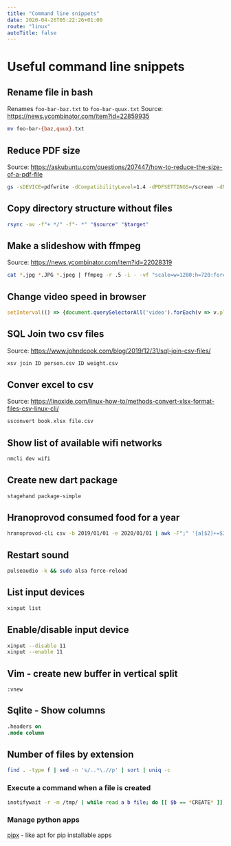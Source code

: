 ```yaml
---
title: "Command line snippets"
date: 2020-04-26T05:22:26+01:00
route: "linux"
autoTitle: false
---
```


# Useful command line snippets

## Rename file in bash

Renames `foo-bar-baz.txt` to `foo-bar-quux.txt`
Source: https://news.ycombinator.com/item?id=22859935

```bash
mv foo-bar-{baz,quux}.txt
```

## Reduce PDF size

Source: https://askubuntu.com/questions/207447/how-to-reduce-the-size-of-a-pdf-file

```bash
gs -sDEVICE=pdfwrite -dCompatibilityLevel=1.4 -dPDFSETTINGS=/screen -dNOPAUSE -dQUIET -dBATCH -sOutputFile=output.pdf input.pdf
```

## Copy directory structure without files

```bash
rsync -av -f"+ */" -f"- *" "$source" "$target"
```

## Make a slideshow with ffmpeg

Source: https://news.ycombinator.com/item?id=22028319
```bash
cat *.jpg *.JPG *.jpeg | ffmpeg -r .5 -i - -vf "scale=w=1280:h=720:force_original_aspect_ratio=2,crop=1280:720" -y slideshow.mp4
```

## Change video speed in browser
```js
setInterval(() => {document.querySelectorAll('video').forEach(v => v.playbackRate = 1.7)}, 10000)
```

## SQL Join two csv files

Source: https://www.johndcook.com/blog/2019/12/31/sql-join-csv-files/
```bash
xsv join ID person.csv ID weight.csv
```

## Conver excel to csv

Source: https://linoxide.com/linux-how-to/methods-convert-xlsx-format-files-csv-linux-cli/

```bash
ssconvert book.xlsx file.csv
```

## Show list of available wifi networks

```bash
nmcli dev wifi
```

## Create new dart package

```bash
stagehand package-simple
```

## Hranoprovod consumed food for a year

```bash
hranoprovod-cli csv -b 2019/01/01 -e 2020/01/01 | awk -F";" '{a[$2]+=$3;}END{for(i in a)print a[i]/10"\t"i;}' | grep 100g| sort -n | less
```

## Restart sound

```bash
pulseaudio -k && sudo alsa force-reload
```

## List input devices

```bash
xinput list
```

## Enable/disable input device

```bash
xinput --disable 11
xinput --enable 11
```

## Vim - create new buffer in vertical split

```vim
:vnew
```

## Sqlite - Show columns

```sql
.headers on
.mode column
```

## Number of files by extension

```bash
find . -type f | sed -n 's/..*\.//p' | sort | uniq -c
```

### Execute a command when a file is created

```bash
inotifywait -r -m /tmp/ | while read a b file; do [[ $b == *CREATE* ]] && echo $a$file && sleep 1 && img2ascii -converter=24bit2x -width=120 "$a$file"; done
```

### Manage python apps

[pipx](https://github.com/pipxproject/pipx) - like apt for pip installable apps
